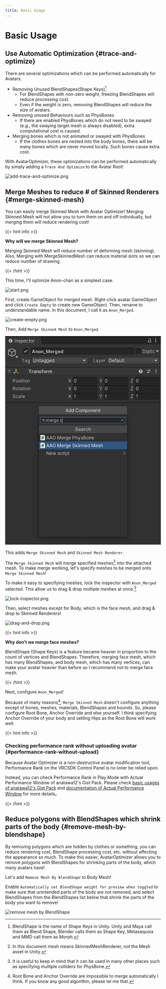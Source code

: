 ```yaml
---
title: Basic Usage
---
```


Basic Usage
===

Use Automatic Optimization {#trace-and-optimize}
---

There are several optimizations which can be performed automatically for Avatars.

- Removing Unused BlendShapes(Shape Keys)[^blend-shape]
  - For BlendShapes with non-zero weight, freezing BlendShapes will reduce processing cost.
  - Even if the weight is zero, removing BlendShapes will reduce the size of avatars.
- Removing unused Behaviours such as PhysBones
  - If there are enabled PhysBones which do not need to be swayed (e.g., the swaying target mesh is always disabled), extra computational cost is caused.
- Merging bones which is not animated or swayed with PhysBones
  - If the clothes bones are nested into the body bones, there will be many bones which are never moved locally. Such bones cause extra cost.

With AvatarOptimizer, these optimizations can be performed automatically by simply adding a `Trace And Optimize` to the Avatar Root!

![add-trace-and-optimize.png](add-trace-and-optimize.png)

[^blend-shape]: BlendShape is the name of Shape Keys in Unity. Unity and Maya call them as Blend Shape, Blender calls them as Shape Key, Metasequoia and MMD call them as Morph.

Merge Meshes to reduce # of Skinned Renderers {#merge-skinned-mesh}
--

You can easily merge Skinned Mesh with Avatar Optimizer!
Merging Skinned Mesh will not allow you to turn them on and off individually, but merging them will reduce rendering cost!

{{< hint info >}}

**Why will we merge Skinned Mesh?**

Merging Skinned Mesh will reduce number of deforming mesh (skinning).
Also, Merging with MergeSkinnedMesh can reduce material slots so we can reduce number of drawing. 

{{< /hint >}}

This time, I'll optimize Anon-chan as a simplest case.

![start.png](./start.png)

First, create GameObject for merged mesh.
Right-click avatar GameObject and click `Create Empty` to create new GameObject.
Then, rename to understandable name. In this document, I call it as `Anon_Merged`.

![create-empty.png](./create-empty.png)

Then, Add `Merge Skinned Mesh` to `Anon_Merged`.

![add-merge-skinned-mesh.png](./add-merge-skinned-mesh.png)

This adds `Merge Skinned Mesh` and `Skinned Mesh Renderer`.

The `Merge Skinned Mesh` will merge specified meshes[^mesh] into the attached mesh. 
To make merge working, let's specify meshes to be merged onto `Merge Skinned Mesh`!

To make it easy to specifying meshes, lock the inspector with `Anon_Merged` selected. 
This allow us to drag & drop multiple meshes at once.[^tip-lock-inspector]

![lock-inspector.png](./lock-inspector.png)

Then, select meshes except for Body, which is the face mesh, and drag & drop to Skinned Renderers!

![drag-and-drop.png](./drag-and-drop.png)

{{< hint info >}}

**Why don't we merge face meshes?**

BlendShape (Shape Keys) is a feature became heavier in proportion to the count of vertices and BlendShapes.
Therefore, merging face mesh, which has many BlendShapes, and body mesh, which has many vertices, can make your avatar heavier than before
so I recommend not to merge face mesh.

{{< /hint >}}

Next, configure `Anon_Merged`!

Because of many reasons[^merge-skinned-mesh], `Merge Skinned Mesh` doesn't configure anything except of bones, meshes, materials, BlendShapes and bounds.
So, please configure Root Bone, Anchor Override and else yourself.
I think specifying Anchor Override of your body and setting Hips as the Root Bone will work well.

{{< hint info >}}

### Checking performance rank without uploading avatar {#performance-rank-without-upload}

Because Avatar Optimizer is a non-destructive avatar modification tool,
Performance Rank on the VRCSDK Control Panel is no loner be relied upon.

Instead, you can check Performance Rank in Play Mode with Actual Performance Window of anatawa12's Gist Pack.
Please check [basic usages of anatawa12's Gist Pack][gists-basic-usage] and [documentation of Actual Performance Window][Actual Performance Window] for more details。

[gists-basic-usage]: https://vpm.anatawa12.com/gists/ja/docs/basic-usage/
[Actual Performance Window]: https://vpm.anatawa12.com/gists/ja/docs/reference/actual-performance-window/

{{< /hint >}}

[^tip-lock-inspector]: It is useful to keep in mind that it can be used in many other places such as specifying multiple colliders for PhysBone.
[^merge-skinned-mesh]: Root Bone and Anchor Override are impossible to merge automatically I think. If you know any good algorithm, please tel me that.
[^mesh]: In this document mesh means SkinnedMeshRenderer, not the Mesh asset in Unity.

Reduce polygons with BlendShapes which shrink parts of the body {#remove-mesh-by-blendshape}
---

By removing polygons which are hidden by clothes or something, you can reduce rendering cost, BlendShape processing cost, etc. without affecting the appearance so much.
To make this easier, AvatarOptimizer allows you to remove polygons with BlendShapes for shrinking parts of the body, which many avatars have!

Let's add `Remove Mesh By BlendShape` to Body Mesh!

Enable `Automatically set BlendShape weight for preview when toggled` to make sure that unintended parts of the body are not removed, and
select BlendShapes from the BlendShapes list below that shrink the parts of the body you want to remove!

![remove mesh by BlendShape](./remove-mesh-by-blendshape.png)
